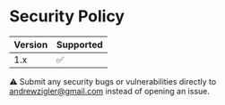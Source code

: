 # Security Policy

| Version | Supported          |
| ------- | ------------------ |
| 1.x     | :white_check_mark: |

:warning: Submit any security bugs or vulnerabilities directly to andrewzigler@gmail.com instead of opening an issue.
